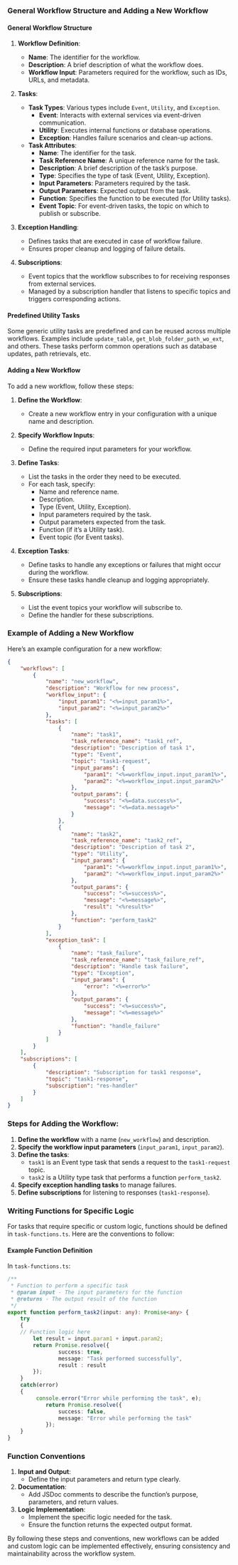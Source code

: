 ### General Workflow Structure and Adding a New Workflow

#### General Workflow Structure

1. **Workflow Definition**:
   - **Name**: The identifier for the workflow.
   - **Description**: A brief description of what the workflow does.
   - **Workflow Input**: Parameters required for the workflow, such as IDs, URLs, and metadata.

2. **Tasks**:
   - **Task Types**: Various types include `Event`, `Utility`, and `Exception`.
     - **Event**: Interacts with external services via event-driven communication.
     - **Utility**: Executes internal functions or database operations.
     - **Exception**: Handles failure scenarios and clean-up actions.
   - **Task Attributes**:
     - **Name**: The identifier for the task.
     - **Task Reference Name**: A unique reference name for the task.
     - **Description**: A brief description of the task’s purpose.
     - **Type**: Specifies the type of task (Event, Utility, Exception).
     - **Input Parameters**: Parameters required by the task.
     - **Output Parameters**: Expected output from the task.
     - **Function**: Specifies the function to be executed (for Utility tasks).
     - **Event Topic**: For event-driven tasks, the topic on which to publish or subscribe.

3. **Exception Handling**:
   - Defines tasks that are executed in case of workflow failure.
   - Ensures proper cleanup and logging of failure details.

4. **Subscriptions**:
   - Event topics that the workflow subscribes to for receiving responses from external services.
   - Managed by a subscription handler that listens to specific topics and triggers corresponding actions.

#### Predefined Utility Tasks

Some generic utility tasks are predefined and can be reused across multiple workflows. Examples include `update_table`, `get_blob_folder_path_wo_ext`, and others. These tasks perform common operations such as database updates, path retrievals, etc.

#### Adding a New Workflow

To add a new workflow, follow these steps:

1. **Define the Workflow**:
   - Create a new workflow entry in your configuration with a unique name and description.

2. **Specify Workflow Inputs**:
   - Define the required input parameters for your workflow.

3. **Define Tasks**:
   - List the tasks in the order they need to be executed.
   - For each task, specify:
     - Name and reference name.
     - Description.
     - Type (Event, Utility, Exception).
     - Input parameters required by the task.
     - Output parameters expected from the task.
     - Function (if it’s a Utility task).
     - Event topic (for Event tasks).

4. **Exception Tasks**:
   - Define tasks to handle any exceptions or failures that might occur during the workflow.
   - Ensure these tasks handle cleanup and logging appropriately.

5. **Subscriptions**:
   - List the event topics your workflow will subscribe to.
   - Define the handler for these subscriptions.

### Example of Adding a New Workflow

Here’s an example configuration for a new workflow:

```json
{
    "workflows": [
        {
            "name": "new_workflow",
            "description": "Workflow for new process",
            "workflow_input": {
                "input_param1": "<%=input_param1%>",
                "input_param2": "<%=input_param2%>"
            },
            "tasks": [
                {
                    "name": "task1",
                    "task_reference_name": "task1_ref",
                    "description": "Description of task 1",
                    "type": "Event",
                    "topic": "task1-request",
                    "input_params": {
                        "param1": "<%=workflow_input.input_param1%>",
                        "param2": "<%=workflow_input.input_param2%>"
                    },
                    "output_params": {
                        "success": "<%=data.success%>",
                        "message": "<%=data.message%>"
                    }
                },
                {
                    "name": "task2",
                    "task_reference_name": "task2_ref",
                    "description": "Description of task 2",
                    "type": "Utility",
                    "input_params": {
                        "param1": "<%=workflow_input.input_param1%>",
                        "param2": "<%=workflow_input.input_param2%>"
                    },
                    "output_params": {
                        "success": "<%=success%>",
                        "message": "<%=message%>",
                        "result": "<%result%>"
                    },
                    "function": "perform_task2"
                }
            ],
            "exception_task": [
                {
                    "name": "task_failure",
                    "task_reference_name": "task_failure_ref",
                    "description": "Handle task failure",
                    "type": "Exception",
                    "input_params": {
                        "error": "<%=error%>"
                    },
                    "output_params": {
                        "success": "<%=success%>",
                        "message": "<%=message%>"
                    },
                    "function": "handle_failure"
                }
            ]
        }
    ],
    "subscriptions": [
        {
            "description": "Subscription for task1 response",
            "topic": "task1-response",
            "subscription": "res-handler"
        }
    ]
}
```

### Steps for Adding the Workflow:
1. **Define the workflow** with a name (`new_workflow`) and description.
2. **Specify the workflow input parameters** (`input_param1`, `input_param2`).
3. **Define the tasks**:
   - `task1` is an Event type task that sends a request to the `task1-request` topic.
   - `task2` is a Utility type task that performs a function `perform_task2`.
4. **Specify exception handling tasks** to manage failures.
5. **Define subscriptions** for listening to responses (`task1-response`).

### Writing Functions for Specific Logic

For tasks that require specific or custom logic, functions should be defined in `task-functions.ts`. Here are the conventions to follow:

#### Example Function Definition

In `task-functions.ts`:

```typescript
/**
 * Function to perform a specific task
 * @param input - The input parameters for the function
 * @returns - The output result of the function
 */
export function perform_task2(input: any): Promise<any> {
    try
    {
    // Function logic here
        let result = input.param1 + input.param2;
        return Promise.resolve({
                success: true,
                message: "Task performed successfully",
                result : result
        });
    }
    catch(error)
    {
         console.error("Error while performing the task", e);
            return Promise.resolve({
                success: false,
                message: "Error while performing the task"
            });
    }
}
```

### Function Conventions
1. **Input and Output**:
   - Define the input parameters and return type clearly.
2. **Documentation**:
   - Add JSDoc comments to describe the function’s purpose, parameters, and return values.
3. **Logic Implementation**:
   - Implement the specific logic needed for the task.
   - Ensure the function returns the expected output format.

By following these steps and conventions, new workflows can be added and custom logic can be implemented effectively, ensuring consistency and maintainability across the workflow system.